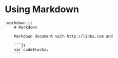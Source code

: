 # Using Markdown 

```
:markdown-it
	# Markdown

	Markdown document with http://links.com and

	```js
	var codeBlocks;
	```